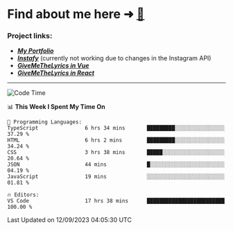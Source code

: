 # Find about me here ➜ [🧑](https://pauabella.dev)

### Project links:
- ***[My Portfolio](https://pauabella.dev)***
- ***[Instafy](https://instafy.me)*** (currently not working due to changes in the Instagram API)
- ***[GiveMeTheLyrics in Vue](https://lyrics.pauabella.dev)***
- ***[GiveMeTheLyrics in React](https://pauabella.dev/GiveMeTheLyrics)***

---
<!--START_SECTION:waka-->
![Code Time](http://img.shields.io/badge/Code%20Time-2%2C431%20hrs%2019%20mins-blue)

📊 **This Week I Spent My Time On** 

```text
💬 Programming Languages: 
TypeScript               6 hrs 34 mins       █████████░░░░░░░░░░░░░░░░   37.29 % 
HTML                     6 hrs 2 mins        █████████░░░░░░░░░░░░░░░░   34.24 % 
CSS                      3 hrs 38 mins       █████░░░░░░░░░░░░░░░░░░░░   20.64 % 
JSON                     44 mins             █░░░░░░░░░░░░░░░░░░░░░░░░   04.19 % 
JavaScript               19 mins             ░░░░░░░░░░░░░░░░░░░░░░░░░   01.81 % 

🔥 Editors: 
VS Code                  17 hrs 38 mins      █████████████████████████   100.00 % 
```


 Last Updated on 12/09/2023 04:05:30 UTC
<!--END_SECTION:waka-->
